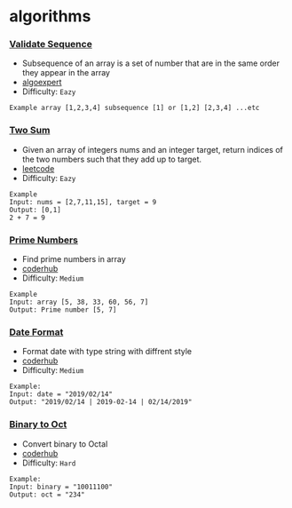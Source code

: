 # algorithms

### [Validate Sequence](https://github.com/MohaZain/algorithms/blob/main/ValidateSubsequence.py)   
  * Subsequence of an array is a set of number that are in the same order they appear in the array
  * [algoexpert](https://www.algoexpert.io/questions/Validate%20Subsequence) 
  * Difficulty: ``Eazy``
  ```
 Example array [1,2,3,4] subsequence [1] or [1,2] [2,3,4] ...etc
  ```
 ### [Two Sum](https://github.com/MohaZain/algorithms/blob/main/TwoSum.py) 
  * Given an array of integers nums and an integer target, return indices of the two numbers such that they add up to target.
  * [leetcode](https://leetcode.com/problems/two-sum/)
  * Difficulty: ``Eazy``
  ```
 Example
 Input: nums = [2,7,11,15], target = 9
 Output: [0,1]
 2 + 7 = 9
  ```
 ### [Prime Numbers](https://github.com/MohaZain/algorithms/blob/main/PrimeNumbers.py) 
 * Find prime numbers in array
 * [coderhub](https://coderhub.sa/challenge/d122bc96-d15b-483f-8fda-c937c8bcd833)
 * Difficulty: ``Medium``
 ```
Example 
Input: array [5, 38, 33, 60, 56, 7] 
Output: Prime number [5, 7]	
 ```
### [Date Format](https://github.com/MohaZain/algorithms/blob/main/DateFormat.py) 
* Format date with type string with diffrent style 
* [coderhub](https://coderhub.sa/challenge/c93a5e09-2578-42ec-95db-88d1e87d6459)
* Difficulty: ``Medium``
```
Example:
Input: date = "2019/02/14"
Output: "2019/02/14 | 2019-02-14 | 02/14/2019"
```
### [Binary to Oct](https://github.com/MohaZain/algorithms/blob/main/binary_oct.py) 
* Convert binary to Octal 
* [coderhub](https://coderhub.sa/challenge/5bd914c3-ab6d-49df-bf9b-5c01ef189974)
* Difficulty: ``Hard``
```
Example:
Input: binary = "10011100"
Output: oct = "234"
```
